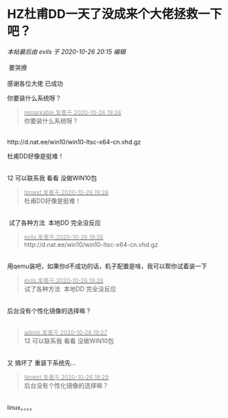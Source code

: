 # HZ杜甫DD一天了没成来个大佬拯救一下吧？


<i class="pstatus"> 本帖最后由 evils 于 2020-10-26 20:15 编辑 </i><br />
<br />
<img src="static/image/smiley/default/cry.gif" smilieid="4" border="0" alt="" /> 要哭撩<br />
<br />
感谢各位大佬 已成功

你要装什么系统呀？

<div class="quote"><blockquote><font size="2"><a href="https://www.hostloc.com/forum.php?mod=redirect&amp;goto=findpost&amp;pid=9355595&amp;ptid=758699" target="_blank"><font color="#999999">remarkable 发表于 2020-10-26 19:26</font></a></font><br />
你要装什么系统呀？</blockquote></div><br />
http://d.nat.ee/win10/win10-ltsc-x64-cn.vhd.gz

杜甫DD好像是挺难！<br />
<br />
<img src="static/image/smiley/default/sad.gif" smilieid="2" border="0" alt="" /><img src="static/image/smiley/default/sad.gif" smilieid="2" border="0" alt="" /><img src="static/image/smiley/default/sad.gif" smilieid="2" border="0" alt="" />

12 可以联系我 看看 没做WIN10包

<div class="quote"><blockquote><font size="2"><a href="https://www.hostloc.com/forum.php?mod=redirect&amp;goto=findpost&amp;pid=9355599&amp;ptid=758699" target="_blank"><font color="#999999">llmwxt 发表于 2020-10-26 19:26</font></a></font><br />
杜甫DD好像是挺难！</blockquote></div><br />
<img src="static/image/smiley/default/cry.gif" smilieid="4" border="0" alt="" /> 试了各种方法&nbsp;&nbsp;本地DD 完全没反应

<div class="quote"><blockquote><font size="2"><a href="https://www.hostloc.com/forum.php?mod=redirect&amp;goto=findpost&amp;pid=9355597&amp;ptid=758699" target="_blank"><font color="#999999">evils 发表于 2020-10-26 19:26</font></a></font><br />
http://d.nat.ee/win10/win10-ltsc-x64-cn.vhd.gz</blockquote></div><br />
用qemu装吧，如果你d不成功的话，机子配置是啥，我可以帮你试着装一下

<div class="quote"><blockquote><font size="2"><a href="https://www.hostloc.com/forum.php?mod=redirect&amp;goto=findpost&amp;pid=9355606&amp;ptid=758699" target="_blank"><font color="#999999">evils 发表于 2020-10-26 19:28</font></a></font><br />
试了各种方法&nbsp;&nbsp;本地DD 完全没反应</blockquote></div><br />
后台没有个性化镜像的选择嘛？<br />
<br />
<img src="static/image/smiley/default/smile.gif" smilieid="1" border="0" alt="" />

<div class="quote"><blockquote><font size="2"><a href="https://www.hostloc.com/forum.php?mod=redirect&amp;goto=findpost&amp;pid=9355601&amp;ptid=758699" target="_blank"><font color="#999999">аdmin 发表于 2020-10-26 19:27</font></a></font><br />
12 可以联系我 看看 没做WIN10包</blockquote></div><br />
又 搞坏了 重装下系统先...

<div class="quote"><blockquote><font size="2"><a href="https://www.hostloc.com/forum.php?mod=redirect&amp;goto=findpost&amp;pid=9355614&amp;ptid=758699" target="_blank"><font color="#999999">llmwxt 发表于 2020-10-26 19:29</font></a></font><br />
后台没有个性化镜像的选择嘛？</blockquote></div><br />
linux。。。。

